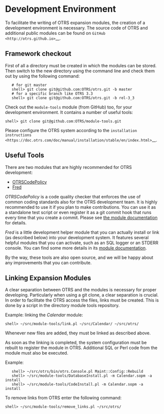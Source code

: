 Development Environment
=======================

To facilitate the writing of OTRS expansion modules, the creation of a development environment is necessary. The source code of OTRS and additional public modules can be found on `GitHub <http://otrs.github.io>`__.


Framework checkout
------------------

First of all a directory must be created in which the modules can be stored. Then switch to the new directory using the command line and check them out by using the following command:

```
   # for git master
   shell> git clone git@github.com:OTRS/otrs.git -b master
   # for a specific branch like OTRS 3.3
   shell> git clone git@github.com:OTRS/otrs.git -b rel-3_3
```           

Check out the ``module-tools`` module (from GitHub) too, for your development environment. It contains a number of useful tools:

`shell> git clone git@github.com:OTRS/module-tools.git`
               

Please configure the OTRS system according to the `installation instructions <https://doc.otrs.com/doc/manual/installation/stable/en/index.html>`__.


Useful Tools
------------

There are two modules that are highly recommended for OTRS development:

- [OTRSCodePolicy](https://github.com/OTRS/otrscodepolicy)
- [Fred](https://github.com/OTRS/Fred>)

*OTRSCodePolicy* is a code quality checker that enforces the use of common coding standards also for the OTRS development team. It is highly recommended to use it if you plan to make contributions. You can use it as a standalone test script or even register it as a git commit hook that runs every time that you create a commit. Please see [the module documentation](https://github.com/OTRS/otrscodepolicy/blob/master/doc/en/OTRSCodePolicy.xml) for details.

*Fred* is a little development helper module that you can actually install or link (as described below) into your development system. It features several helpful modules that you can activate, such as an SQL logger or an STDERR console. You can find some more details in its [module documentation](https://github.com/OTRS/Fred/blob/master/doc/en/Fred.xml).

By the way, these tools are also open source, and we will be happy about any improvements that you can contribute.


Linking Expansion Modules
-------------------------

A clear separation between OTRS and the modules is necessary for proper developing. Particularly when using a git clone, a clear separation is crucial. In order to facilitate the OTRS access the files, links must be created. This is done by a script in the directory module tools repository.

Example: linking the *Calendar* module:

`shell> ~/src/module-tools/link.pl ~/src/Calendar/ ~/src/otrs/`
               

Whenever new files are added, they must be linked as described above.

As soon as the linking is completed, the system configuration must be rebuilt to register the module in OTRS. Additional SQL or Perl code from the module must also be executed.

Example:

```
   shell> ~/src/otrs/bin/otrs.Console.pl Maint::Config::Rebuild
   shell> ~/src/module-tools/DatabaseInstall.pl -m Calendar.sopm -a install
   shell> ~/src/module-tools/CodeInstall.pl -m Calendar.sopm -a install
```             

To remove links from OTRS enter the following command:

`shell> ~/src/module-tools/remove_links.pl ~/src/otrs/`
               
